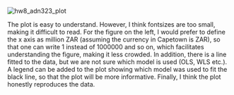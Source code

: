 ![hw8_adn323_plot](https://user-images.githubusercontent.com/31747292/32964731-265061d0-cba2-11e7-9554-076481c09197.png)


The plot is easy to understand. However, I think fontsizes are too small, making it difficult to read. For the figure on the left, I would prefer to define the x axis as million ZAR (assuming the currency in Capetown is ZAR), so that one can write 1 instead of 1000000 and so on, which facilitates understanding the figure, making it less crowded. In addition, there is a line fitted to the data, but we are not sure which model is used (OLS, WLS etc.). A legend can be added to the plot showing which model was used to fit the black line, so that the plot will be more informative. Finally, I think the plot honestly reproduces the data.



